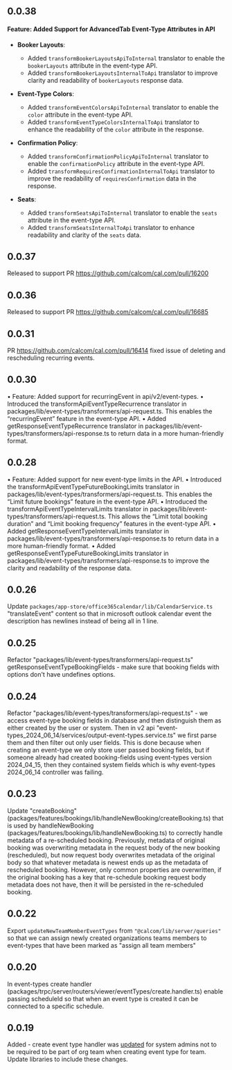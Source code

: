 ## 0.0.38
#### Feature: Added Support for AdvancedTab Event-Type Attributes in API
- **Booker Layouts**: 
  - Added `transformBookerLayoutsApiToInternal` translator to enable the `bookerLayouts` attribute in the event-type API.
  - Added `transformBookerLayoutsInternalToApi` translator to improve clarity and readability of `bookerLayouts` response data.

- **Event-Type Colors**:
  - Added `transformEventColorsApiToInternal` translator to enable the `color` attribute in the event-type API.
  - Added `transformEventTypeColorsInternalToApi` translator to enhance the readability of the `color` attribute in the response.

- **Confirmation Policy**:
  - Added `transformConfirmationPolicyApiToInternal` translator to enable the `confirmationPolicy` attribute in the event-type API.
  - Added `transformRequiresConfirmationInternalToApi` translator to improve the readability of `requiresConfirmation` data in the response.

- **Seats**:
  - Added `transformSeatsApiToInternal` translator to enable the `seats` attribute in the event-type API.
  - Added `transformSeatsInternalToApi` translator to enhance readability and clarity of the `seats` data.

## 0.0.37
Released to support PR https://github.com/calcom/cal.com/pull/16200

## 0.0.36

Released to support PR https://github.com/calcom/cal.com/pull/16685

## 0.0.31

PR https://github.com/calcom/cal.com/pull/16414 fixed issue of deleting and rescheduling recurring events.

## 0.0.30

• Feature: Added support for recurringEvent in api/v2/event-types.
• Introduced the transformApiEventTypeRecurrence translator in packages/lib/event-types/transformers/api-request.ts. This enables the “recurringEvent” feature in the event-type API.
• Added getResponseEventTypeRecurrence translator in packages/lib/event-types/transformers/api-response.ts to return data in a more human-friendly format.

## 0.0.28

• Feature: Added support for new event-type limits in the API.
• Introduced the transformApiEventTypeFutureBookingLimits translator in packages/lib/event-types/transformers/api-request.ts. This enables the “Limit future bookings” feature in the event-type API.
• Introduced the transformApiEventTypeIntervalLimits translator in packages/lib/event-types/transformers/api-request.ts. This allows the “Limit total booking duration” and “Limit booking frequency” features in the event-type API.
• Added getResponseEventTypeIntervalLimits translator in packages/lib/event-types/transformers/api-response.ts to return data in a more human-friendly format.
• Added getResponseEventTypeFutureBookingLimits translator in packages/lib/event-types/transformers/api-response.ts to improve the clarity and readability of the response data.

## 0.0.26

Update `packages/app-store/office365calendar/lib/CalendarService.ts` "translateEvent" content so that in microsoft outlook calendar event the description
has newlines instead of being all in 1 line.

## 0.0.25

Refactor "packages/lib/event-types/transformers/api-request.ts" getResponseEventTypeBookingFields - make sure that booking fields with options don't have
undefines options.

## 0.0.24

Refactor "packages/lib/event-types/transformers/api-request.ts" - we access event-type booking fields in database and then distinguish them as either
created by the user or system. Then in v2 api "event-types_2024_06_14/services/output-event-types.service.ts" we first parse them and then filter
out only user fields. This is done because when creating an event-type we only store user passed booking fields, but if someone already had created
booking-fields using event-types version 2024_04_15, then they contained system fields which is why event-types 2024_06_14 controller was failing.

## 0.0.23

Update "createBooking" (packages/features/bookings/lib/handleNewBooking/createBooking.ts) that is used by handleNewBooking (packages/features/bookings/lib/handleNewBooking.ts) to correctly handle metadata of a re-scheduled booking. Previously,
metadata of original booking was overwriting metadata in the request body of the new booking (rescheduled), but now
request body overwrites metadata of the original body so that whatever metadata is newest ends up as the metadata of rescheduled booking. However, only common properties are overwritten, if the original booking has a key that re-schedule booking request body metadata does not have, then it will be persisted in the re-scheduled booking.

## 0.0.22

Export `updateNewTeamMemberEventTypes` from `"@calcom/lib/server/queries"` so that we can assign newly created organizations
teams members to event-types that have been marked as "assign all team members"

## 0.0.20

In event-types create handler (packages/trpc/server/routers/viewer/eventTypes/create.handler.ts) enable passing scheduleId so that when an event type is created it can be connected
to a specific schedule.

## 0.0.19

Added - create event type handler was [updated](https://github.com/calcom/cal.com/pull/15774) for system admins not to be required
to be part of org team when creating event type for team. Update libraries to include these changes.
